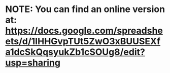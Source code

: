 # NOTE: You can find an online version at: https://docs.google.com/spreadsheets/d/1IHHGvpTUt5ZwO3xBUUSEXfa1dcSkQqsyukZb1cSOUg8/edit?usp=sharing

